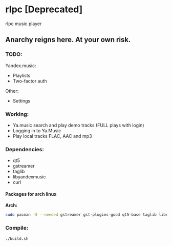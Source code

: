 # rlpc  [Deprecated]
rlpc music player

## Anarchy reigns here. At your own risk.

### TODO:
Yandex.music:
- Playlists
- Two-factor auth

Other:
- Settings

### Working:
- Ya.music search and play demo tracks (FULL plays with login)
- Logging in to Ya.Music
- Play local tracks FLAC, AAC and mp3

### Dependencies:
- qt5
- gstreamer
- taglib
- libyandexmusic
- curl

#### Packages for arch linux
__Arch:__
```bash
sudo pacman -S --needed gstreamer gst-plugins-good qt5-base taglib libcurl-gnutls json-c 
```

### Compile:
```bash
./build.sh
```
